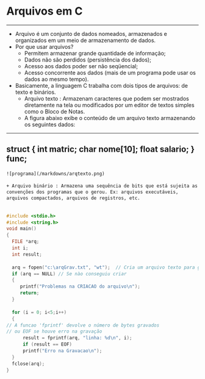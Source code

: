 # Arquivos em C
---
+ Arquivo é um conjunto de dados nomeados, armazenados e organizados em um meio de armazenamento de dados. 
+ Por que usar arquivos?
    + Permitem armazenar grande quantidade de informação;
    + Dados não são perdidos (persistência dos dados);
    + Acesso aos dados poder ser não seqüencial;
    + Acesso concorrente aos dados (mais de um programa pode usar os dados ao mesmo tempo).
+ Basicamente, a linguagem C trabalha com dois tipos de arquivos: de texto e binários.
    + Arquivo texto : Armazenam caracteres que podem ser mostrados diretamente na tela ou modificados por um editor de textos simples como o Bloco de Notas.
    + A figura abaixo exibe o conteúdo de um arquivo texto armazenando os seguintes dados:
---
 struct
  {
       int matric;
       char nome[10];
       float salario;
  } func;
---

    ![programa](/markdowns/arqtexto.png)
 
    + Arquivo binário : Armazena uma sequência de bits que está sujeita as convenções dos programas que o gerou. Ex: arquivos executáveis, arquivos compactados, arquivos de registros, etc.

``` C 

#include <stdio.h>
#include <string.h>
void main()
{
  FILE *arq;
  int i;
  int result;
 
  arq = fopen("c:\arqGrav.txt", "wt");  // Cria um arquivo texto para gravação
  if (arq == NULL) // Se nào conseguiu criar
  {
     printf("Problemas na CRIACAO do arquivo\n");
     return;
  }

  for (i = 0; i<5;i++)
  {
// A funcao 'fprintf' devolve o número de bytes gravados
// ou EOF se houve erro na gravação
      result = fprintf(arq, "linha: %d\n", i);
      if (result == EOF)
	  printf("Erro na Gravacao\n");
  }
  fclose(arq);
}
 ```
